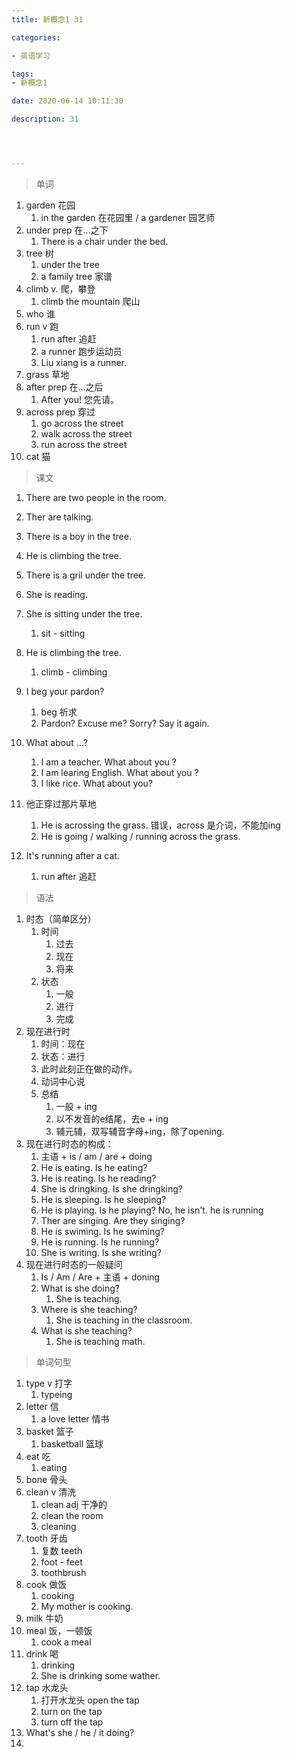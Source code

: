 ```yaml
---
title: 新概念1 31

categories: 

- 英语学习

tags: 
- 新概念1

date: 2020-06-14 10:11:30

description: 31




---
```


>单词

<!-- more -->

1. garden 花园
   1. in the garden 在花园里 / a gardener 园艺师
2. under prep 在...之下
   1. There is a chair under the bed.
3. tree 树
   1. under the tree
   2. a family tree 家谱
4. climb  v.  爬，攀登
   1. climb the mountain 爬山
5. who 谁
6. run v 跑
   1. run after 追赶
   2. a runner 跑步运动员
   3. Liu xiang is a runner.
7. grass 草地
8. after prep 在...之后
   1. After you! 您先请。
9. across prep 穿过
   1. go across the street
   2. walk across the street
   3. run across the street
10. cat 猫

> 课文

1. There are two people in the room.
2. Ther are talking.
3. There is a boy in the tree.
4. He is climbing the tree.
5. There is a gril under the tree.
6. She is reading.



1. She is sitting under the tree.
   1. sit - sitting
2. He is climbing the tree.
   1. climb - climbing
3. I beg your pardon?
   1. beg  祈求
   2. Pardon? Excuse me? Sorry? Say it again.
4. What about ...?
   1. I am a teacher. What about you ?
   2. I am learing English. What about you ?
   3. I like rice. What about you?
5. 他正穿过那片草地
   1. He is acrossing the grass.  错误，across 是介词，不能加ing
   2. He is going / walking / running across the grass.
6. It's running after a cat.
   1. run after 追赶

> 语法

1. 时态（简单区分）
   1. 时间
      1. 过去
      2. 现在
      3. 将来
   2. 状态
      1. 一般
      2. 进行
      3. 完成
2. 现在进行时
   1. 时间：现在
   2. 状态：进行
   3. 此时此刻正在做的动作。
   4. 动词中心说
   5. 总结
      1. 一般 + ing
      2. 以不发音的e结尾，去e + ing
      3. 辅元辅，双写辅音字母+ing，除了opening.
3. 现在进行时态的构成：
   1. 主语 + is / am / are + doing
   2. He is eating.   Is he eating?
   3. He is reating.   Is he reading?
   4. She is dringking. Is she dringking?
   5. He is sleeping. Is he sleeping?
   6. He is playing. Is he playing? No, he isn't. he is running
   7. Ther are singing. Are they singing?
   8. He is swiming. Is he swiming?
   9. He is running.  Is he running?
   10. She is writing. Is she writing?
4. 现在进行时态的一般疑问
   1. Is / Am / Are + 主语 + doning
   2. What is she doing?
      1. She is teaching.
   3. Where is she teaching?
      1. She is teaching in the classroom.
   4. What is she teaching?
      1. She is teaching math.

> 单词句型

1. type v 打字
   1. typeing
2. letter 信
   1. a love letter 情书
3. basket 篮子
   1. basketball 篮球
4. eat 吃
   1. eating 
5. bone 骨头
6. clean v 清洗
   1. clean adj  干净的
   2. clean the room
   3. cleaning
7. tooth 牙齿
   1. 复数  teeth
   2. foot - feet
   3. toothbrush
8. cook 做饭
   1. cooking
   2. My mother is cooking.
9. milk 牛奶
10. meal 饭，一顿饭
    1. cook a meal
11. drink 喝
    1. drinking
    2. She is drinking some wather.
12. tap 水龙头
    1. 打开水龙头   open the tap
    2. turn on the tap
    3. turn off the tap
13. What's she / he / it doing?
14. 